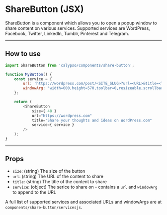 # ShareButton (JSX)

ShareButton is a component which allows you to open a popup window to share content on various services. Supported services are WordPress, Facebook, Twitter, LinkedIn, Tumblr, Pinterest and Telegram.

---

## How to use

```js
import ShareButton from 'calypso/components/share-button';

function MyButton() {
	const service = {
		url: 'https://wordpress.com/post/<SITE_SLUG>?url=<URL>&title=<TITLE>&text=&v=5',
		windowArg: 'width=600,height=570,toolbar=0,resizeable,scrollbars,status',
	};

	return (
		<ShareButton
			size={ 48 }
			url="https://wordpress.com"
			title="Share your thoughts and ideas on WordPress.com"
			service={ service }
		/>
	);
}
```

---

## Props

- `size`: (string) The size of the button
- `url`: (string) The URL of the content to share
- `title`: (string) The title of the content to share
- `service`: (object) The serice to share on - contains a `url` and `windowArg` to append to the URL

A full list of supported services and associated URLs and windowArgs are at `components/share-button/servicesjs`.
